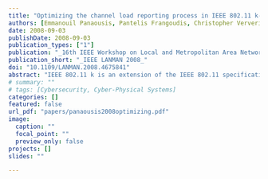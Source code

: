 ```yaml
---
title: "Optimizing the channel load reporting process in IEEE 802.11 k-enabled WLANs"
authors: [Emmanouil Panaousis, Pantelis Frangoudis, Christopher Ververidis, George Polyzos]
date: 2008-09-03
publishDate: 2008-09-03
publication_types: ["1"]
publication: "_16th IEEE Workshop on Local and Metropolitan Area Networks_"
publication_short: "_IEEE LANMAN 2008_"
doi: "10.1109/LANMAN.2008.4675841"
abstract: "IEEE 802.11 k is an extension of the IEEE 802.11 specification for radio resource measurements. In an IEEE 802.11 k-enabled wireless LAN, an access point or other network element may request from a client or another access point to monitor and report the load of a channel. We call the latter a channel monitoring station. In this paper we propose a mechanism for a channel monitoring station to efficiently derive accurate values of channel load.We especially focus on optimizing the duration of channel monitoring and thus minimize the impact on applications. Note that such mechanisms are critical for the success of new sharing regimes such as cognitive radio and open spectrum access."
# summary: ""
# tags: [Cybersecurity, Cyber-Physical Systems]
categories: []
featured: false
url_pdf: "papers/panaousis2008optimizing.pdf"
image:
  caption: ""
  focal_point: ""
  preview_only: false
projects: []
slides: ""

---
```

